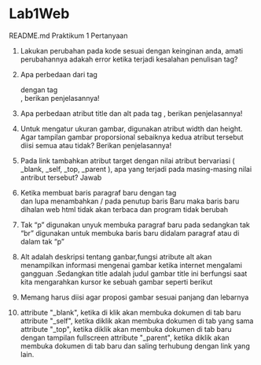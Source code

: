 # Lab1Web
README.md
Praktikum 1
Pertanyaan 
1. Lakukan perubahan pada kode sesuai dengan keinginan anda, amati perubahannya adakah
error ketika terjadi kesalahan penulisan tag?
2. Apa perbedaan dari tag <p> dengan tag <br>, berikan penjelasannya!
3. Apa perbedaan atribut title dan alt pada tag <img>, berikan penjelasannya!
4. Untuk mengatur ukuran gambar, digunakan atribut width dan height. Agar tampilan gambar
proporsional sebaiknya kedua atribut tersebut diisi semua atau tidak? Berikan penjelasannya! 
5. Pada link tambahkan atribut target dengan nilai atribut bervariasi ( _blank, _self, _top,
_parent ), apa yang terjadi pada masing-masing nilai antribut tersebut? 
Jawab
1.	Ketika membuat baris paragraf baru dengan tag <br> dan lupa menambahkan / pada penutup baris Baru maka baris baru dihalan web html tidak akan terbaca dan program tidak berubah
2.	Tak “p” digunakan unyuk membuka paragraf  baru pada  sedangkan tak “br” digunakan untuk membuka baris baru didalam paragraf atau di dalam tak “p”
3.	Alt adalah deskripsi tentang ganbar,fungsi atribute alt akan menampilkan informasi mengenai gambar ketika internet mengalami gangguan .Sedangkan title adalah judul gambar title ini berfungsi saat kita mengarahkan kursor ke sebuah gambar seperti berikut         




4.	Memang harus diisi agar proposi gambar sesuai panjang dan lebarnya
5.	attribute "_blank", ketika di klik akan membuka dokumen di tab baru
attribute "_self", ketika diklik akan membuka dokumen di tab yang sama
attribute "_top", ketika diklik akan membuka dokumen di tab baru dengan tampilan fullscreen
attribute "_parent", ketika diklik akan membuka dokumen di tab baru dan saling terhubung dengan link yang lain.

